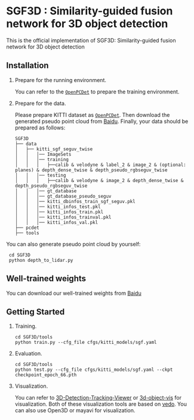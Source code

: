 # SGF3D : Similarity-guided fusion network for 3D object detection
 This is the official implementation of SGF3D: Similarity-guided fusion network for 3D object detection

## Installation
1. Prepare for the running environment.

    You can refer to the [`OpenPCDet`](https://github.com/open-mmlab/OpenPCDet) to prepare the training environment.
2. Prepare for the data.

    Please prepare KITTI dataset as [`OpenPCDet`](https://github.com/open-mmlab/OpenPCDet). Then download the generated pseudo point cloud from [Baidu](https://pan.baidu.com/s/1mFw399tkT4jjwxLSECSM1w?pwd=cssj).
   Finally, your data should be prepared as follows:
    ```
    SGF3D
    ├── data
    │   ├── kitti_sgf_seguv_twise
    │   │   │── ImageSets
    │   │   │── training
    │   │   │   ├──calib & velodyne & label_2 & image_2 & (optional: planes) & depth_dense_twise & depth_pseudo_rgbseguv_twise
    │   │   │── testing
    │   │   │   ├──calib & velodyne & image_2 & depth_dense_twise & depth_pseudo_rgbseguv_twise
    │   │   │── gt_database
    │   │   │── gt_database_pseudo_seguv
    │   │   │── kitti_dbinfos_train_sgf_seguv.pkl
    │   │   │── kitti_infos_test.pkl
    │   │   │── kitti_infos_train.pkl
    │   │   │── kitti_infos_trainval.pkl
    │   │   │── kitti_infos_val.pkl
    ├── pcdet
    ├── tools
    ```

 You can also generate pseudo point cloud by yourself:
   
   ```
    cd SGF3D
    python depth_to_lidar.py
   ```
## Well-trained weights
   You can download our well-trained weights from [Baidu](https://pan.baidu.com/s/1mDUlFULQZfkv5LR66gp-oA?pwd=cssj) 
   
## Getting Started
1. Training.

    ```
    cd SGF3D/tools
    python train.py --cfg_file cfgs/kitti_models/sgf.yaml
    ```

2. Evaluation.

    ```
    cd SGF3D/tools
    python test.py --cfg_file cfgs/kitti_models/sgf.yaml --ckpt checkpoint_epoch_66.pth
    ```

3. Visualization.

   You can refer to [3D-Detection-Tracking-Viewer](https://github.com/hailanyi/3D-Detection-Tracking-Viewer) or [3d-object-vis](https://github.com/DeclK/3d-object-vis) for visualization. Both of these visualization tools are based on [vedo](https://github.com/marcomusy/vedo).
You can also use Open3D or mayavi for visualization.

